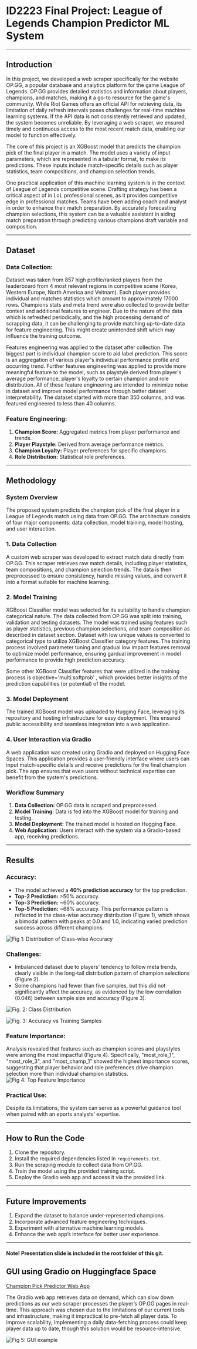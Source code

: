 # ID2223 Final Project: League of Legends Champion Predictor ML System

---

## Introduction
In this project, we developed a web scraper specifically for the website OP.GG, a popular database and analytics platform for the game League of Legends. OP.GG provides detailed statistics and information about players, champions, and matches, making it a go-to resource for the game's community. While Riot Games offers an official API for retrieving data, its limitation of daily refresh intervals poses challenges for real-time machine learning systems. If the API data is not consistently retrieved and updated, the system becomes unreliable. By leveraging a web scraper, we ensured timely and continuous access to the most recent match data, enabling our model to function effectively.

The core of this project is an XGBoost model that predicts the champion pick of the final player in a match. The model uses a variety of input parameters, which are represented in a tabular format, to make its predictions. These inputs include match-specific details such as player statistics, team compositions, and champion selection trends.

One practical application of this machine learning system is in the context of League of Legends competitive scene. Drafting strategy has been a critical aspect of in LoL professional scenes, as it provides competitive edge in professional matches. Teams have been adding coach and analyst in order to enhance their match preparation. By accurately forecasting champion selections, this system can be a valuable assistant in aiding match preparation through predicting various champions draft variable and composition.

---

## Dataset
### Data Collection:
Dataset was taken from 857 high profile/ranked players from the leaderboard from 4 most relevant regions in competitive scene (Korea, Western Europe, North America and Veitnam). Each player provides individual and matches statistics which amount to approximately 17000 rows. Champions stats and meta trend were also collected to provide better context and additional features to engineer. Due to the nature of the data which is refreshed periodically, and the high processing demand of scrapping data, it can be challenging to provide matching up-to-date data for feature engineering. This might create unintended shift which may influence the training outcome.

Features engineering was applied to the dataset after collection. The biggest part is individual champion score to aid label prediction. This score is an aggregation of various player's individual performance profile and occurring trend. Further features engineering was applied to provide more meaningful feature to the model, such as playstyle derived from player's average performance, player's loyalty to certain champion and role distribution. All of these feature engineering are intended to minimize noise in dataset and improve model performance through better dataset interpretability. The dataset started with more than 350 columns, and was featured engineered to less than 40 columns.

### Feature Engineering:
1. **Champion Score:** Aggregated metrics from player performance and trends.
2. **Player Playstyle:** Derived from average performance metrics.
3. **Champion Loyalty:** Player preferences for specific champions.
4. **Role Distribution:** Statistical role preferences.

---

## Methodology
### System Overview
The proposed system predicts the champion pick of the final player in a League of Legends match using data from OP.GG. The architecture consists of four major components: data collection, model training, model hosting, and user interaction.

### 1. Data Collection
A custom web scraper was developed to extract match data directly from OP.GG. This scraper retrieves raw match details, including player statistics, team compositions, and champion selection trends. The data is then preprocessed to ensure consistency, handle missing values, and convert it into a format suitable for machine learning.

### 2. Model Training
XGBoost Classifier model was selected for its suitability to handle champion categorical nature. The data collected from OP.GG was split into training, validation and testing datasets. The model was trained using features such as player statistics, previous champion selections, and team composition as described in dataset section. Dataset with low unique values is converted to categorical type to utilize XGBoost Classifier category features. The training process involved parameter tuning and gradual low impact features removal to optimize model performance, ensuring gardual improvement in model performance to provide high prediction accuracy. 

Some other XGBoost Classifier features that were utilized in the training process is objective='multi:softprob' , which provides better insights of the prediction capabilities (or potential) of the model.

### 3. Model Deployment
The trained XGBoost model was uploaded to Hugging Face, leveraging its repository and hosting infrastructure for easy deployment. This ensured public accessibility and seamless integration into a web application.

### 4. User Interaction via Gradio
A web application was created using Gradio and deployed on Hugging Face Spaces. This application provides a user-friendly interface where users can input match-specific details and receive predictions for the final champion pick. The app ensures that even users without technical expertise can benefit from the system's predictions.

### Workflow Summary
1. **Data Collection:** OP.GG data is scraped and preprocessed.
2. **Model Training:** Data is fed into the XGBoost model for training and testing.
3. **Model Deployment:** The trained model is hosted on Hugging Face.
4. **Web Application:** Users interact with the system via a Gradio-based app, receiving predictions.

---

## Results
### Accuracy:
- The model achieved a **40% prediction accuracy** for the top prediction.
- **Top-2 Prediction:** >50% accuracy.
- **Top-3 Prediction:** ~60% accuracy.
- **Top-5 Prediction:** ~68% accuracy.
This performance pattern is reflected in the class-wise accuracy distribution (Figure 1), which shows a bimodal pattern with peaks at 0.0 and 1.0, indicating varied prediction success across different champions.

![Fig 1: Distribution of Class-wise Accuracy](images/distribution_of_class_wise_accuracy.jpg)

### Challenges:
- Imbalanced dataset due to players’ tendency to follow meta trends, clearly visible in the long-tail distribution pattern of champion selections (Figure 2).
- Some champions had fewer than five samples, but this did not significantly affect the accuracy, as evidenced by the low correlation (0.046) between sample size and accuracy (Figure 3).

![Fig. 2: Class Distribution](images/class_distribution.jpg)

![Fig. 3: Accuracy vs Training Samples](images/accuracy_vs_training_samples.jpg)

### Feature Importance:
Analysis revealed that features such as champion scores and playstyles were among the most impactful (Figure 4). Specifically, "most_role_1", "most_role_3", and "most_champ_1" showed the highest importance scores, suggesting that player behavior and role preferences drive champion selection more than individual champion statistics.
![Fig 4: Top Feature Importance](images/top_feature_importance.jpg)

### Practical Use:
Despite its limitations, the system can serve as a powerful guidance tool when paired with an eports analysts’ expertise.

---

## How to Run the Code
1. Clone the repository.
2. Install the required dependencies listed in `requirements.txt`.
3. Run the scraping module to collect data from OP.GG.
4. Train the model using the provided training script.
5. Deploy the Gradio web app and access it via the provided link.

---

## Future Improvements
1. Expand the dataset to balance under-represented champions.
2. Incorporate advanced feature engineering techniques.
3. Experiment with alternative machine learning models.
4. Enhance the web app’s interface for better user experience.

---

#### Note! Presentation slide is included in the root folder of this git.

## GUI using Gradio on Huggingface Space
[Champion Pick Predictor Web App](https://huggingface.co/spaces/ivwhy/lol_champion_pick_predictor)

The Gradio web app retrieves data on demand, which can slow down predictions as our web scraper processes the player’s OP.GG pages in real-time. This approach was chosen due to the limitations of our current tools and infrastructure, making it impractical to pre-fetch all player data. To improve scalability, implementing a daily data-fetching process could keep player data up to date, though this solution would be resource-intensive.


![Fig 5: GUI example](images/example_of_GUI.png)
